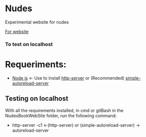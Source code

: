 # Nudes
Experimental website for nudes

<a href="https://igorfachini.github.io/NudesBook/NudesBookWebSite/index.html">For website</a>

### To test on localhost

# Requeriments:
* <a href="https://nodejs.org/en/">Node js</a> <- Use to install <a href="https://www.npmjs.com/package/http-server">http-server</a> or (Recommended) <a href="https://www.npmjs.com/package/simple-autoreload-server">simple-autoreload-server</a>

## Testing on localhost

With all the requirements installed, in cmd or gitBash in the NudesBookWebSite folder, run the following command:

* http-server -c1 <-(http-server) or (simple-autoreload-server) -> autoreload-server
